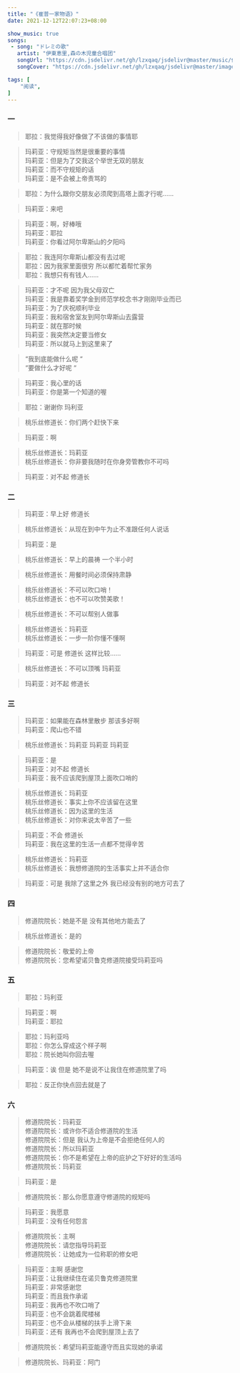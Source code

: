 ```yaml
---
title: "《崔普一家物语》"
date: 2021-12-12T22:07:23+08:00

show_music: true
songs:
 - song: "ドレミの歌"
   artist: "伊東恵里,森の木児童合唱团"
   songUrl: "https://cdn.jsdelivr.net/gh/lzxqaq/jsdelivr@master/music/伊東恵里,森の木児童合唱团 - ドレミの歌.mp3"
   songCover: "https://cdn.jsdelivr.net/gh/lzxqaq/jsdelivr@master/image/music/世界名作劇場.jpg"

tags: [
    "阅读",
]
--- 
```

### 一

> 耶拉：我觉得我好像做了不该做的事情耶  

> 玛莉亚：守规矩当然是很重要的事情  
> 玛莉亚：但是为了交我这个举世无双的朋友  
> 玛莉亚：而不守规矩的话  
> 玛莉亚：是不会被上帝责骂的  

> 耶拉：为什么跟你交朋友必须爬到高塔上面才行呢……  
 
> 玛莉亚：来吧

> 玛莉亚：啊，好棒哦   
> 玛莉亚：耶拉   
> 玛莉亚：你看过阿尔卑斯山的夕阳吗  

> 耶拉：我连阿尔卑斯山都没有去过呢  
> 耶拉：因为我家里面很穷 所以都忙着帮忙家务  
> 耶拉：我想只有有钱人……  

> 玛莉亚：才不呢 因为我父母双亡   
> 玛莉亚：我是靠着奖学金到师范学校念书才刚刚毕业而已  
> 玛莉亚：为了庆祝顺利毕业  
> 玛莉亚：我和宿舍室友到阿尔卑斯山去露营  
> 玛莉亚：就在那时候  
> 玛莉亚：我突然决定要当修女  
> 玛莉亚：所以就马上到这里来了  

> “我到底能做什么呢  “  
> “要做什么才好呢  “  

> 玛莉亚：我心里的话    
> 玛莉亚：你是第一个知道的喔    

> 耶拉：谢谢你 玛利亚  

> 桃乐丝修道长：你们两个赶快下来

> 玛莉亚：啊

> 桃乐丝修道长：玛莉亚  
> 桃乐丝修道长：你非要我随时在你身旁管教你不可吗  

> 玛莉亚：对不起 修道长

### 二

> 玛莉亚：早上好 修道长

> 桃乐丝修道长：从现在到中午为止不准跟任何人说话

> 玛莉亚：是

> 桃乐丝修道长：早上的晨祷 一个半小时

> 桃乐丝修道长：用餐时间必须保持肃静

> 桃乐丝修道长：不可以吹口哨！  
> 桃乐丝修道长：也不可以吹赞美歌！

> 桃乐丝修道长：不可以帮别人做事

> 桃乐丝修道长：玛莉亚  
> 桃乐丝修道长：一步一阶你懂不懂啊  

> 玛莉亚：可是 修道长 这样比较……

> 桃乐丝修道长：不可以顶嘴 玛莉亚

> 玛莉亚：对不起 修道长

### 三

> 玛莉亚：如果能在森林里散步 那该多好啊  
> 玛莉亚：爬山也不错  

> 桃乐丝修道长：玛莉亚 玛莉亚 玛莉亚

> 玛莉亚：是  
> 玛莉亚：对不起 修道长  
> 玛莉亚：我不应该爬到屋顶上面吹口哨的  

> 桃乐丝修道长：玛莉亚  
> 桃乐丝修道长：事实上你不应该留在这里  
> 桃乐丝修道长：因为这里的生活  
> 桃乐丝修道长：对你来说太辛苦了一些  

> 玛莉亚：不会 修道长  
> 玛莉亚：我在这里的生活一点都不觉得辛苦  

> 桃乐丝修道长：玛莉亚  
> 桃乐丝修道长：我想修道院的生活事实上并不适合你  

> 玛莉亚：可是 我除了这里之外 我已经没有别的地方可去了

### 四

> 修道院院长：她是不是 没有其他地方能去了

> 桃乐丝修道长：是的

> 修道院院长：敬爱的上帝  
> 修道院院长：您希望诺贝鲁克修道院接受玛莉亚吗  

### 五

> 耶拉：玛利亚   

> 玛莉亚：啊  
> 玛莉亚：耶拉  

> 耶拉：玛利亚吗   
> 耶拉：你怎么穿成这个样子啊  
> 耶拉：院长她叫你回去喔  

> 玛莉亚：诶 但是 她不是说不让我住在修道院里了吗

> 耶拉：反正你快点回去就是了 

### 六

> 修道院院长：玛莉亚  
> 修道院院长：或许你不适合修道院的生活  
> 修道院院长：但是 我认为上帝是不会拒绝任何人的  
> 修道院院长：所以玛莉亚  
> 修道院院长：你不是希望在上帝的庇护之下好好的生活吗  
> 修道院院长：玛莉亚  

> 玛莉亚：是

> 修道院院长：那么你愿意遵守修道院的规矩吗  

> 玛莉亚：我愿意  
> 玛莉亚：没有任何怨言  

> 修道院院长：主啊  
> 修道院院长：请您指导玛莉亚  
> 修道院院长：让她成为一位称职的修女吧  

> 玛莉亚：主啊 感谢您  
> 玛莉亚：让我继续住在诺贝鲁克修道院里  
> 玛莉亚：非常感谢您  
> 玛莉亚：而且我作承诺  
> 玛莉亚：我再也不吹口哨了  
> 玛莉亚：也不会跳着爬楼梯  
> 玛莉亚：也不会从楼梯的扶手上滑下来  
> 玛莉亚：还有 我再也不会爬到屋顶上去了  

> 修道院院长：希望玛莉亚能遵守而且实现她的承诺   

> 修道院院长、玛莉亚：阿门




















